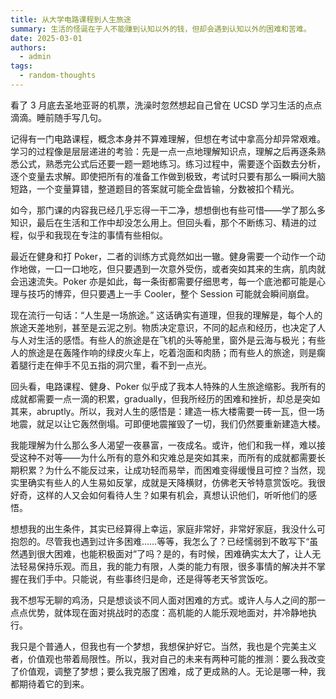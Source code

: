 ```yaml
---
title: 从大学电路课程到人生旅途
summary: 生活的怪诞在于人不能赚到认知以外的钱，但却会遇到认知以外的困难和苦难。
date: 2025-03-01
authors:
  - admin
tags:
  - random-thoughts
---
```


看了 3 月底去圣地亚哥的机票，洗澡时忽然想起自己曾在 UCSD 学习生活的点点滴滴。睡前随手写几句。

记得有一门电路课程，概念本身并不算难理解，但想在考试中拿高分却异常艰难。学习的过程像是层层递进的考验：先是一点一点地理解知识点，理解之后再逐条熟悉公式，熟悉完公式后还要一题一题地练习。练习过程中，需要逐个函数去分析，逐个变量去求解。即使把所有的准备工作做到极致，考试时只要有那么一瞬间大脑短路，一个变量算错，整道题目的答案就可能全盘皆输，分数被扣个精光。

如今，那门课的内容我已经几乎忘得一干二净，想想倒也有些可惜——学了那么多知识，最后在生活和工作中却没怎么用上。但回头看，那个不断练习、精进的过程，似乎和我现在专注的事情有些相似。

最近在健身和打 Poker，二者的训练方式竟然如出一辙。健身需要一个动作一个动作地做，一口一口地吃，但只要遇到一次意外受伤，或者突如其来的生病，肌肉就会迅速流失。Poker 亦是如此，每一条街都需要仔细思考，每一个底池都可能是心理与技巧的博弈，但只要遇上一手 Cooler，整个 Session 可能就会瞬间崩盘。

现在流行一句话：“人生是一场旅途。” 这话确实有道理，但我的理解是，每个人的旅途天差地别，甚至是云泥之别。物质决定意识，不同的起点和经历，也决定了人与人对生活的感悟。有些人的旅途是在飞机的头等舱里，窗外是云海与极光；有些人的旅途是在轰隆作响的绿皮火车上，吃着泡面和肉肠；而有些人的旅途，则是瘸着腿行走在伸手不见五指的洞穴里，看不到一点光。

回头看，电路课程、健身、Poker 似乎成了我本人特殊的人生旅途缩影。我所有的成就都需要一点一滴的积累，gradually，但我所经历的困难和挫折，却总是突如其来，abruptly。所以，我对人生的感悟是：建造一栋大楼需要一砖一瓦，但一场地震，就足以让它轰然倒塌。可即便地震摧毁了一切，我们仍然要重新建造大楼。

我能理解为什么那么多人渴望一夜暴富，一夜成名。或许，他们和我一样，难以接受这种不对等——为什么所有的意外和灾难总是突如其来，而所有的成就都需要长期积累？为什么不能反过来，让成功轻而易举，而困难变得缓慢且可控？当然，现实里确实有些人的人生易如反掌，成就是天降横财，仿佛老天爷特意赏饭吃。我很好奇，这样的人又会如何看待人生？如果有机会，真想认识他们，听听他们的感悟。

想想我的出生条件，其实已经算得上幸运，家庭非常好，非常好家庭，我没什么可抱怨的。尽管我也遇到过许多困难……等等，我怎么了？已经懦弱到不敢写下“虽然遇到很大困难，也能积极面对”了吗？是的，有时候，困难确实太大了，让人无法轻易保持乐观。而且，我的能力有限，人类的能力有限，很多事情的解决并不掌握在我们手中。只能说，有些事终归是命，还是得等老天爷赏饭吃。

我不想写无聊的鸡汤，只是想谈谈不同人面对困难的方式。或许人与人之间的那一点点优势，就体现在面对挑战时的态度：高机能的人能乐观地面对，并冷静地执行。

我只是个普通人，但我也有一个梦想，我想保护好它。当然，我也是个完美主义者，价值观也带着局限性。所以，我对自己的未来有两种可能的推测：要么我改变了价值观，调整了梦想；要么我克服了困难，成了更成熟的人。无论是哪一种，我都期待着它的到来。
